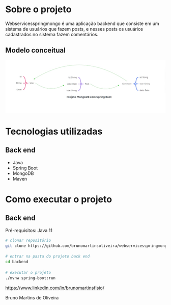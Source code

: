 # Sobre o projeto

Webservicesspringmongo é uma aplicação backend que consiste em um sistema de usuários que fazem posts, e nesses posts os usuários cadastrados no sistema fazem comentários.

## Modelo conceitual
![Modelo Conceitual](https://raw.githubusercontent.com/brunomartinsoliveira/webservicesspringmongo/refs/heads/main/projetomongodbcomspring.jpg)

# Tecnologias utilizadas
## Back end
- Java
- Spring Boot
- MongoDB
- Maven

# Como executar o projeto

## Back end
Pré-requisitos: Java 11

```bash
# clonar repositório
git clone https://github.com/brunomartinsoliveira/webservicesspringmongo

# entrar na pasta do projeto back end
cd backend

# executar o projeto
./mvnw spring-boot:run
```
https://www.linkedin.com/in/brunomartinsfisio/

Bruno Martins de Oliveira

